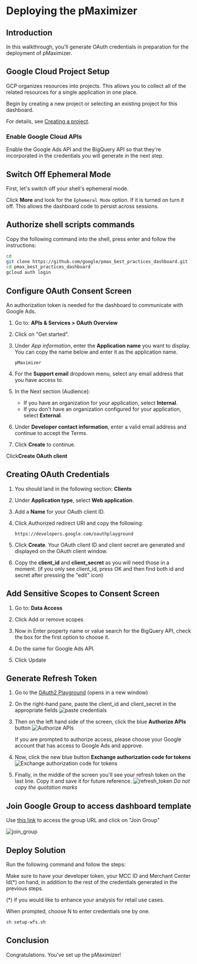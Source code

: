 # Deploying the pMaximizer

<walkthrough-metadata>
  <meta name="title" content="Deploying the pMaximizer" />
  <meta name="description" content="A step by step guide on configuring cloud and deploying the dashboard." />
</walkthrough-metadata>

## Introduction

In this walkthrough, you'll generate OAuth credentials in preparation for the deployment of pMaximizer.

<walkthrough-tutorial-difficulty difficulty="2"></walkthrough-tutorial-difficulty>
<walkthrough-tutorial-duration duration="20"></walkthrough-tutorial-duration>


## Google Cloud Project Setup

GCP organizes resources into projects. This allows you to
collect all of the related resources for a single application in one place.

Begin by creating a new project or selecting an existing project for this
dashboard.

<walkthrough-project-setup billing></walkthrough-project-setup>

For details, see
[Creating a project](https://cloud.google.com/resource-manager/docs/creating-managing-projects#creating_a_project).

### Enable Google Cloud APIs

Enable the Google Ads API and the BigQuery API so that they're incorporated in the credentials you will generate in the next step.

<walkthrough-enable-apis apis="bigquery.googleapis.com,googleads.googleapis.com">
</walkthrough-enable-apis>


## Switch Off Ephemeral Mode

First, let's switch off your shell's ephemeral mode.

Click <walkthrough-spotlight-pointer spotlightId="cloud-shell-more-button" target="cloudshell" title="Show me where">**More**</walkthrough-spotlight-pointer> and look for the `Ephemeral Mode` option. If it is turned on turn it off. This allows the dashboard code to persist across sessions.

## Authorize shell scripts commands

Copy the following command into the shell, press enter and follow the instructions:
```bash
cd
git clone https://github.com/google/pmax_best_practices_dashboard.git
cd pmax_best_practices_dashboard
gcloud auth login
```



## Configure OAuth Consent Screen

An authorization token is needed for the dashboard to communicate with Google Ads.

1.  Go to: 
<walkthrough-path-nav path="/auth/overview">**APIs & Services > OAuth Overview**</walkthrough-path-nav>

1.  Click on "Get started".

1. Under *App information*, enter the **Application name** you want to display.
   You can copy the name below and enter it as the application name.

   ```
   pMaximizer
   ```

1. For the **Support email** dropdown menu, select any email address that you have access to.

1.  In the Next section (Audience):

    *   If you have an organization for your application, select **Internal**.
    *   If you don't have an organization configured for your application,
        select **External**.

1. Under **Developer contact information**, enter a valid email address and continue to accept the Terms.

1. Click
   <walkthrough-spotlight-pointer cssSelector="button[type='submit']">**Create**</walkthrough-spotlight-pointer>
    to continue.

Click<walkthrough-spotlight-pointer cssSelector=".cfc-message-actions > a.cm-button[href^='/auth/clients/create']">**Create OAuth client**</walkthrough-spotlight-pointer>

## Creating OAuth Credentials

1. You should land in the following section:
<walkthrough-path-nav path="/auth/clients/create">**Clients**</walkthrough-path-nav>

1. Under
   <walkthrough-spotlight-pointer cssSelector="[formcontrolname='typeControl']">**Application
   type**</walkthrough-spotlight-pointer>, select **Web application**.

1. Add a
   <walkthrough-spotlight-pointer cssSelector="[formcontrolname='displayName']">**Name**</walkthrough-spotlight-pointer>
   for your OAuth client ID.

1. Click <walkthrough-spotlight-pointer locator="semantic({group 'Authorized redirect URIs'} {button 'Add URI'})">Authorized redirect URI</walkthrough-spotlight-pointer>
and copy the following:
   ```
   https://developers.google.com/oauthplayground
   ```

1. Click **Create**. Your OAuth client ID and client secret are generated and
   displayed on the OAuth client window.

1. Copy the **client_id** and **client_secret** as you will need those in a moment. (if you only see client_id, press OK and then find both id and secret after pressing the "edit" icon)

## Add Sensitive Scopes to Consent Screen

1. Go to: 
<walkthrough-path-nav path="auth/scopes">**Data Access**</walkthrough-path-nav>

1. Click <walkthrough-spotlight-pointer locator="semantic({button 'Add or remove scopes'})">Add or remove scopes</walkthrough-spotlight-pointer>
1. Now in <walkthrough-spotlight-pointer locator="semantic({combobox 'Filter'})">Enter property name or value</walkthrough-spotlight-pointer> search for the BigQuery API, check the box for the first option to choose it.
1. Do the same for Google Ads API.
1. Click <walkthrough-spotlight-pointer locator="text('Update')">Update</walkthrough-spotlight-pointer>


## Generate Refresh Token

1. Go to the [OAuth2 Playground](https://developers.google.com/oauthplayground/#step1&scopes=https%3A//www.googleapis.com/auth/adwords&url=https%3A//&content_type=application/json&http_method=GET&useDefaultOauthCred=checked&oauthEndpointSelect=Google&oauthAuthEndpointValue=https%3A//accounts.google.com/o/oauth2/v2/auth&oauthTokenEndpointValue=https%3A//oauth2.googleapis.com/token&includeCredentials=unchecked&accessTokenType=bearer&autoRefreshToken=unchecked&accessType=offline&forceAprovalPrompt=checked&response_type=code) (opens in a new window)
2. On the right-hand pane, paste the client_id and client_secret in the appropriate fields ![paste credentials](https://services.google.com/fh/files/misc/pplayground_fields.png)
3. Then on the left hand side of the screen, click the blue **Authorize APIs** button ![Authorize APIs](https://services.google.com/fh/files/misc/authorize_apis.png)

   If you are prompted to authorize access, please choose your Google account that has access to Google Ads and approve.
   
5. Now, click the new blue button **Exchange authorization code for tokens** ![Exchange authorization code for tokens](https://services.google.com/fh/files/misc/exchange_authorization_code_for_token.png)
6. Finally, in the middle of the screen you'll see your refresh token on the last line.  Copy it and save it for future reference.  ![refresh_token](https://services.google.com/fh/files/misc/refresh_token.png) *Do not copy the quotation marks*

## Join Google Group to access dashboard template

Use [this link](https://groups.google.com/g/pmax-dashboard-template-readers/) to access the group URL and click on "Join Group"

![join_group](https://services.google.com/fh/files/misc/join_group.png)

## Deploy Solution 

Run the following command and follow the steps:

Make sure to have your developer token, your MCC ID and Merchant Center Id(*) on hand, in addition to the rest of the credentials generated in the previous steps.

(*) if you would like to enhance your analysis for retail use cases.

When prompted, choose N to enter credentials one by one.

```bash
sh setup-wfs.sh
```


## Conclusion

Congratulations. You've set up the pMaximizer!

<walkthrough-conclusion-trophy></walkthrough-conclusion-trophy>

<walkthrough-inline-feedback></walkthrough-inline-feedback>
